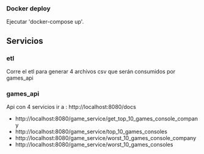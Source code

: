 
### Docker deploy
Ejecutar  'docker-compose up'. 

## Servicios

### etl

Corre el etl para generar 4 archivos csv que serán consumidos por games_api

### games_api

 Api con 4 servicios ir a  : http://localhost:8080/docs 

 - http://localhost:8080/game_service/get_top_10_games_console_company
 - http://localhost:8080/game_service/top_10_games_consoles
 - http://localhost:8080/game_service/worst_10_games_console_company
 - http://localhost:8080/game_service/worst_10_games_consoles
